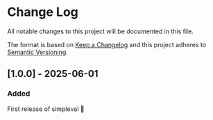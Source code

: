 # Change Log
All notable changes to this project will be documented in this file.
 
The format is based on [Keep a Changelog](http://keepachangelog.com/)
and this project adheres to [Semantic Versioning](http://semver.org/).
  
## [1.0.0] - 2025-06-01
   
### Added
 
First release of simpleval 🎉
